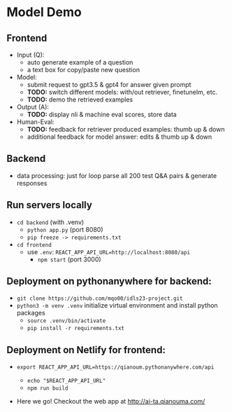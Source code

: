 # Model Demo

## Frontend
* Input (Q): 
  * auto generate example of a question
  * a text box for copy/paste new question
* Model:
  * submit request to gpt3.5 & gpt4 for answer given prompt
  * **TODO:** switch different models: with/out retriever, finetunelm, etc.
  * **TODO:** demo the retrieved examples
* Output (A):
  * **TODO:** display nli & machine eval scores, store data
* Human-Eval:
  * **TODO:** feedback for retriever produced examples: thumb up & down
  * additional feedback for model answer: edits & thumb up & down

## Backend
* data processing: just for loop parse all 200 test Q&A pairs & generate responses

## Run servers locally
* `cd backend` (with .venv)
  * `python app.py` (port 8080)
  * `pip freeze -> requirements.txt`
* `cd frontend`
  * use `.env`: `REACT_APP_API_URL=http://localhost:8080/api`
    * `npm start` (port 3000)
    
## Deployment on pythonanywhere for backend:
* `git clone https://github.com/mqo00/idls23-project.git`
* `python3 -m venv .venv` initialize virtual environment and install python packages
  * `source .venv/bin/activate`
  * `pip install -r requirements.txt`
  
## Deployment on Netlify for frontend:
  * `export REACT_APP_API_URL=https://qianoum.pythonanywhere.com/api`
    * `echo "$REACT_APP_API_URL"`
    * `npm run build`

* Here we go! Checkout the web app at http://ai-ta.qianouma.com/
